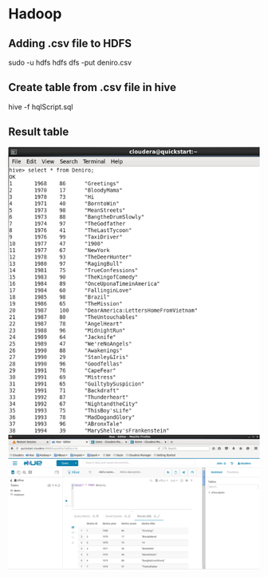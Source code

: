 # Hadoop

## Adding .csv file to HDFS
sudo -u hdfs hdfs dfs -put deniro.csv

## Create table from .csv file in hive
hive -f hqlScript.sql

## Result table
![table1](assets/ScreenTerminal.png)
![table2](assets/ScreenHue.png)